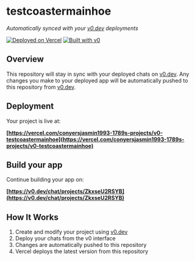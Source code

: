 # testcoastermainhoe

*Automatically synced with your [v0.dev](https://v0.dev) deployments*

[![Deployed on Vercel](https://img.shields.io/badge/Deployed%20on-Vercel-black?style=for-the-badge&logo=vercel)](https://vercel.com/conyersjasmin1993-1789s-projects/v0-testcoastermainhoe)
[![Built with v0](https://img.shields.io/badge/Built%20with-v0.dev-black?style=for-the-badge)](https://v0.dev/chat/projects/ZkxseU2RSYB)

## Overview

This repository will stay in sync with your deployed chats on [v0.dev](https://v0.dev).
Any changes you make to your deployed app will be automatically pushed to this repository from [v0.dev](https://v0.dev).

## Deployment

Your project is live at:

**[https://vercel.com/conyersjasmin1993-1789s-projects/v0-testcoastermainhoe](https://vercel.com/conyersjasmin1993-1789s-projects/v0-testcoastermainhoe)**

## Build your app

Continue building your app on:

**[https://v0.dev/chat/projects/ZkxseU2RSYB](https://v0.dev/chat/projects/ZkxseU2RSYB)**

## How It Works

1. Create and modify your project using [v0.dev](https://v0.dev)
2. Deploy your chats from the v0 interface
3. Changes are automatically pushed to this repository
4. Vercel deploys the latest version from this repository